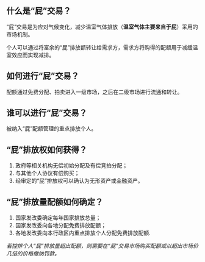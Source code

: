 ## 什么是“屁”交易？

“屁”交易是为应对气候变化，减少温室气体排放（**温室气体主要来自于屁**）采用的市场机制。

个人可以通过将富余的“屁”排放额转让给需求方，需求方将购得的配额用于减缓温室效应而实现减排。

## 如何进行“屁”交易？

配额通过免费分配、拍卖进入一级市场，之后在二级市场进行流通和转让。

## 谁可以进行“屁”交易？

被纳入“屁”配额管理的重点排放个人。

## “屁”排放权如何获得？

1. 政府等相关机构无偿初始分配及有偿竞拍分配；
2. 与其他个人协议有偿购买；
3. 经审定的“屁”排放权可以确认为无形资产或金融资产。

## “屁”排放量配额如何确定？

1. 国家发改委确定每年国家排放总量；
2. 国家发改委向各地分配免费排放配额；
3. 各地发改委向本行政区内重点排放个人分配免费排放配额.

*若控排个人“屁”排放量超出配额，则需要在“屁”交易市场购买配额或以超出市场价几倍的价格缴纳罚款。*
